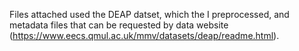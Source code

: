 Files attached used the DEAP datset, which the I preprocessed, and metadata files that can be requested by data website (https://www.eecs.qmul.ac.uk/mmv/datasets/deap/readme.html). 
